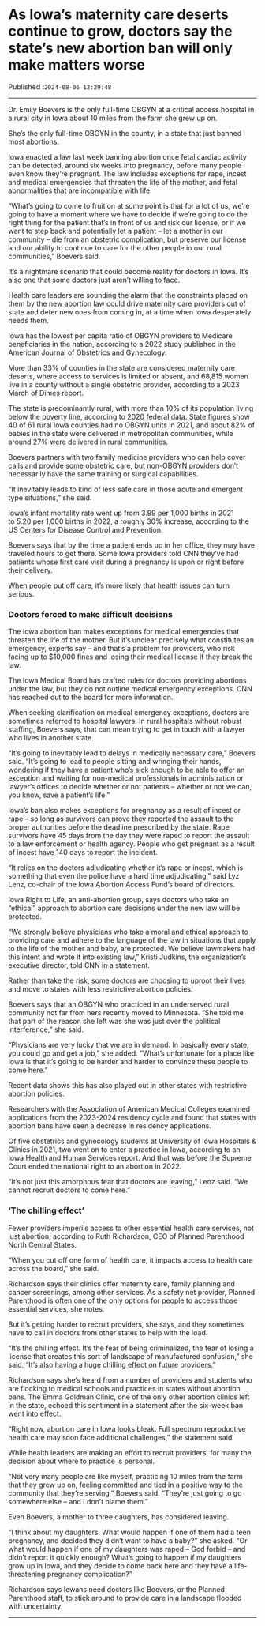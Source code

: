 # As Iowa’s maternity care deserts continue to grow, doctors say the state’s new abortion ban will only make matters worse

Published :`2024-08-06 12:29:48`

---

Dr. Emily Boevers is the only full-time OBGYN at a critical access hospital in a rural city in Iowa about 10 miles from the farm she grew up on.

She’s the only full-time OBGYN in the county, in a state that just banned most abortions.

Iowa enacted a law last week banning abortion once fetal cardiac activity can be detected, around six weeks into pregnancy, before many people even know they’re pregnant. The law includes exceptions for rape, incest and medical emergencies that threaten the life of the mother, and fetal abnormalities that are incompatible with life.

“What’s going to come to fruition at some point is that for a lot of us, we’re going to have a moment where we have to decide if we’re going to do the right thing for the patient that’s in front of us and risk our license, or if we want to step back and potentially let a patient – let a mother in our community – die from an obstetric complication, but preserve our license and our ability to continue to care for the other people in our rural communities,” Boevers said.

It’s a nightmare scenario that could become reality for doctors in Iowa. It’s also one that some doctors just aren’t willing to face.

Health care leaders are sounding the alarm that the constraints placed on them by the new abortion law could drive maternity care providers out of state and deter new ones from coming in, at a time when Iowa desperately needs them.

Iowa has the lowest per capita ratio of OBGYN providers to Medicare beneficiaries in the nation, according to a 2022 study published in the American Journal of Obstetrics and Gynecology.

More than 33% of counties in the state are considered maternity care deserts, where access to services is limited or absent, and 68,815 women live in a county without a single obstetric provider, according to a 2023 March of Dimes report.

The state is predominantly rural, with more than 10% of its population living below the poverty line, according to 2020 federal data. State figures show 40 of 61 rural Iowa counties had no OBGYN units in 2021, and about 82% of babies in the state were delivered in metropolitan communities, while around 27% were delivered in rural communities.

Boevers partners with two family medicine providers who can help cover calls and provide some obstetric care, but non-OBGYN providers don’t necessarily have the same training or surgical capabilities.

“It inevitably leads to kind of less safe care in those acute and emergent type situations,” she said.

Iowa’s infant mortality rate went up from 3.99 per 1,000 births in 2021 to 5.20 per 1,000 births in 2022, a roughly 30% increase, according to the US Centers for Disease Control and Prevention.

Boevers says that by the time a patient ends up in her office, they may have traveled hours to get there. Some Iowa providers told CNN they’ve had patients whose first care visit during a pregnancy is upon or right before their delivery.

When people put off care, it’s more likely that health issues can turn serious.

### Doctors forced to make difficult decisions

The Iowa abortion ban makes exceptions for medical emergencies that threaten the life of the mother. But it’s unclear precisely what constitutes an emergency, experts say – and that’s a problem for providers, who risk facing up to $10,000 fines and losing their medical license if they break the law.

The Iowa Medical Board has crafted rules for doctors providing abortions under the law, but they do not outline medical emergency exceptions. CNN has reached out to the board for more information.

When seeking clarification on medical emergency exceptions, doctors are sometimes referred to hospital lawyers. In rural hospitals without robust staffing, Boevers says, that can mean trying to get in touch with a lawyer who lives in another state.

“It’s going to inevitably lead to delays in medically necessary care,” Boevers said. “It’s going to lead to people sitting and wringing their hands, wondering if they have a patient who’s sick enough to be able to offer an exception and waiting for non-medical professionals in administration or lawyer’s offices to decide whether or not patients – whether or not we can, you know, save a patient’s life.”

Iowa’s ban also makes exceptions for pregnancy as a result of incest or rape – so­­ long as survivors can prove they reported the assault to the proper authorities before the deadline prescribed by the state. Rape survivors have 45 days from the day they were raped to report the assault to a law enforcement or health agency. People who get pregnant as a result of incest have 140 days to report the incident.

“It relies on the doctors adjudicating whether it’s rape or incest, which is something that even the police have a hard time adjudicating,” said Lyz Lenz, co-chair of the Iowa Abortion Access Fund’s board of directors.

Iowa Right to Life, an anti-abortion group, says doctors who take an “ethical” approach to abortion care decisions under the new law will be protected.

“We strongly believe physicians who take a moral and ethical approach to providing care and adhere to the language of the law in situations that apply to the life of the mother and baby, are protected. We believe lawmakers had this intent and wrote it into existing law,” Kristi Judkins, the organization’s executive director, told CNN in a statement.

Rather than take the risk, some doctors are choosing to uproot their lives and move to states with less restrictive abortion policies.

Boevers says that an OBGYN who practiced in an underserved rural community not far from hers recently moved to Minnesota. “She told me that part of the reason she left was she was just over the political interference,” she said.

“Physicians are very lucky that we are in demand. In basically every state, you could go and get a job,” she added. “What’s unfortunate for a place like Iowa is that it’s going to be harder and harder to convince these people to come here.”

Recent data shows this has also played out in other states with restrictive abortion policies.

Researchers with the Association of American Medical Colleges examined applications from the 2023-2024 residency cycle and found that states with abortion bans have seen a decrease in residency applications.

Of five obstetrics and gynecology students at University of Iowa Hospitals & Clinics in 2021, two went on to enter a practice in Iowa, according to an Iowa Health and Human Services report. And that was before the Supreme Court ended the national right to an abortion in 2022.

“It’s not just this amorphous fear that doctors are leaving,” Lenz said. “We cannot recruit doctors to come here.”

### ‘The chilling effect’

Fewer providers imperils access to other essential health care services, not just abortion, according to Ruth Richardson, CEO of Planned Parenthood North Central States.

“When you cut off one form of health care, it impacts access to health care across the board,” she said.

Richardson says their clinics offer maternity care, family planning and cancer screenings, among other services. As a safety net provider, Planned Parenthood is often one of the only options for people to access those essential services, she notes.

But it’s getting harder to recruit providers, she says, and they sometimes have to call in doctors from other states to help with the load.

“It’s the chilling effect. It’s the fear of being criminalized, the fear of losing a license that creates this sort of landscape of manufactured confusion,” she said. “It’s also having a huge chilling effect on future providers.”

Richardson says she’s heard from a number of providers and students who are flocking to medical schools and practices in states without abortion bans. The Emma Goldman Clinic, one of the only other abortion clinics left in the state, echoed this sentiment in a statement after the six-week ban went into effect.

“Right now, abortion care in Iowa looks bleak. Full spectrum reproductive health care may soon face additional challenges,” the statement said.

While health leaders are making an effort to recruit providers, for many the decision about where to practice is personal.

“Not very many people are like myself, practicing 10 miles from the farm that they grew up on, feeling committed and tied in a positive way to the community that they’re serving,” Boevers said. “They’re just going to go somewhere else – and I don’t blame them.”

Even Boevers, a mother to three daughters, has considered leaving.

“I think about my daughters. What would happen if one of them had a teen pregnancy, and decided they didn’t want to have a baby?” she asked. “Or what would happen if one of my daughters was raped – God forbid – and didn’t report it quickly enough? What’s going to happen if my daughters grow up in Iowa, and they decide to come back here and they have a life-threatening pregnancy complication?”

Richardson says Iowans need doctors like Boevers, or the Planned Parenthood staff, to stick around to provide care in a landscape flooded with uncertainty.

---

